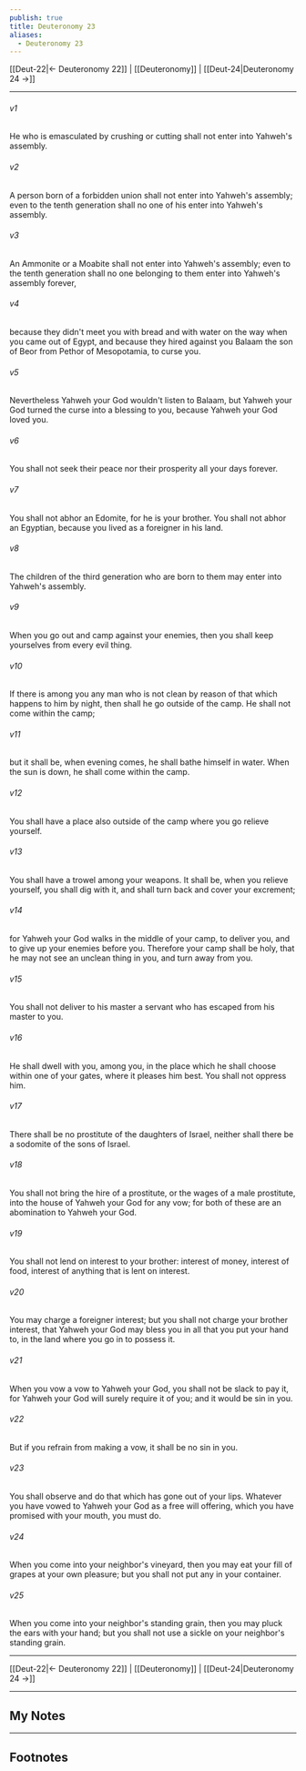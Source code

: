 ```yaml
---
publish: true
title: Deuteronomy 23
aliases:
  - Deuteronomy 23
---
```


[[Deut-22|← Deuteronomy 22]] | [[Deuteronomy]] | [[Deut-24|Deuteronomy 24 →]]
***



###### v1 
He who is emasculated by crushing or cutting shall not enter into Yahweh's assembly. 

###### v2 
A person born of a forbidden union shall not enter into Yahweh's assembly; even to the tenth generation shall no one of his enter into Yahweh's assembly. 

###### v3 
An Ammonite or a Moabite shall not enter into Yahweh's assembly; even to the tenth generation shall no one belonging to them enter into Yahweh's assembly forever, 

###### v4 
because they didn't meet you with bread and with water on the way when you came out of Egypt, and because they hired against you Balaam the son of Beor from Pethor of Mesopotamia, to curse you. 

###### v5 
Nevertheless Yahweh your God wouldn't listen to Balaam, but Yahweh your God turned the curse into a blessing to you, because Yahweh your God loved you. 

###### v6 
You shall not seek their peace nor their prosperity all your days forever. 

###### v7 
You shall not abhor an Edomite, for he is your brother. You shall not abhor an Egyptian, because you lived as a foreigner in his land. 

###### v8 
The children of the third generation who are born to them may enter into Yahweh's assembly. 

###### v9 
When you go out and camp against your enemies, then you shall keep yourselves from every evil thing. 

###### v10 
If there is among you any man who is not clean by reason of that which happens to him by night, then shall he go outside of the camp. He shall not come within the camp; 

###### v11 
but it shall be, when evening comes, he shall bathe himself in water. When the sun is down, he shall come within the camp. 

###### v12 
You shall have a place also outside of the camp where you go relieve yourself. 

###### v13 
You shall have a trowel among your weapons. It shall be, when you relieve yourself, you shall dig with it, and shall turn back and cover your excrement; 

###### v14 
for Yahweh your God walks in the middle of your camp, to deliver you, and to give up your enemies before you. Therefore your camp shall be holy, that he may not see an unclean thing in you, and turn away from you. 

###### v15 
You shall not deliver to his master a servant who has escaped from his master to you. 

###### v16 
He shall dwell with you, among you, in the place which he shall choose within one of your gates, where it pleases him best. You shall not oppress him. 

###### v17 
There shall be no prostitute of the daughters of Israel, neither shall there be a sodomite of the sons of Israel. 

###### v18 
You shall not bring the hire of a prostitute, or the wages of a male prostitute, into the house of Yahweh your God for any vow; for both of these are an abomination to Yahweh your God. 

###### v19 
You shall not lend on interest to your brother: interest of money, interest of food, interest of anything that is lent on interest. 

###### v20 
You may charge a foreigner interest; but you shall not charge your brother interest, that Yahweh your God may bless you in all that you put your hand to, in the land where you go in to possess it. 

###### v21 
When you vow a vow to Yahweh your God, you shall not be slack to pay it, for Yahweh your God will surely require it of you; and it would be sin in you. 

###### v22 
But if you refrain from making a vow, it shall be no sin in you. 

###### v23 
You shall observe and do that which has gone out of your lips. Whatever you have vowed to Yahweh your God as a free will offering, which you have promised with your mouth, you must do. 

###### v24 
When you come into your neighbor's vineyard, then you may eat your fill of grapes at your own pleasure; but you shall not put any in your container. 

###### v25 
When you come into your neighbor's standing grain, then you may pluck the ears with your hand; but you shall not use a sickle on your neighbor's standing grain.

***
[[Deut-22|← Deuteronomy 22]] | [[Deuteronomy]] | [[Deut-24|Deuteronomy 24 →]]

---
## My Notes

---
## Footnotes